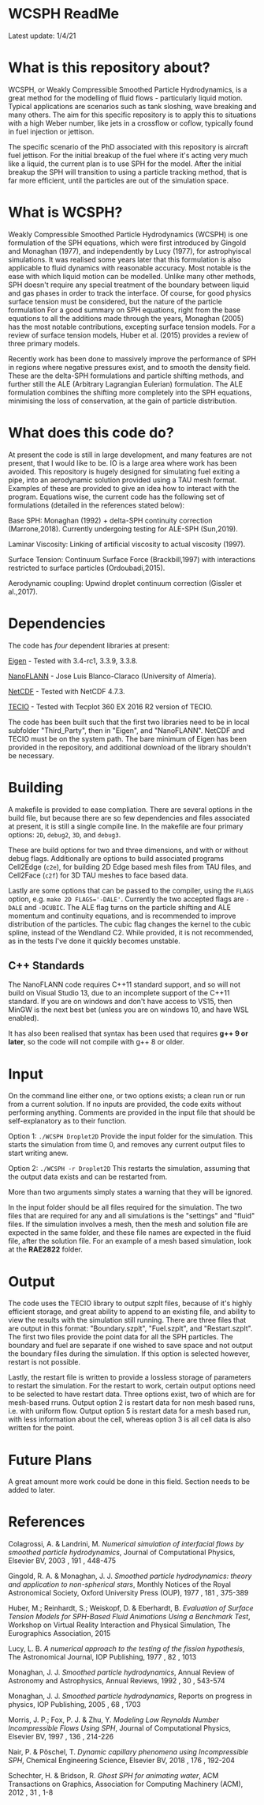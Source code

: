 # WCSPH ReadMe 
Latest update: 1/4/21


# What is this repository about?
WCSPH, or Weakly Compressible Smoothed Particle Hydrodynamics, is a great method for the modelling of fluid flows - particularly liquid motion. Typical applications are scenarios such as tank sloshing, wave breaking and many others. The aim for this specific repository is to apply this to situations with a high Weber number, like jets in a crossflow or coflow, typically found in fuel injection or jettison. 

The specific scenario of the PhD associated with this repository is aircraft fuel jettison. For the initial breakup of the fuel where it's acting very much like a liquid, the current plan is to use SPH for the model. After the initial breakup the SPH will transition to using a particle tracking method, that is far more efficient, until the particles are out of the simulation space. 

# What is WCSPH?
Weakly Compressible Smoothed Particle Hydrodynamics (WCSPH) is one formulation of the SPH equations, which were first introduced by Gingold and Monaghan (1977), and independently by Lucy (1977), for astrophyiscal simulations. It was realised some years later that this formulation is also applicable to fluid dynamics with reasonable accuracy. Most notable is the ease with which liquid motion can be modelled. Unlike many other methods, SPH doesn't require any special treatment of the boundary between liquid and gas phases in order to track the interface. Of course, for good physics surface tension must be considered, but the nature of the particle formulation For a good summary on SPH equations, right from the base equations to all the additions made through the years, Monaghan (2005) has the most notable contributions, excepting surface tension models. For a review of surface tension models, Huber et al. (2015) provides a review of three primary models. 

Recently work has been done to massively improve the performance of SPH in regions where negative pressures exist, and to smooth the density field. These are the delta-SPH formulations and particle shifting methods, and further still the ALE (Arbitrary Lagrangian Eulerian) formulation. The ALE formulation combines the shifting more completely into the SPH equations, minimising the loss of conservation, at the gain of particle distribution. 

# What does this code do?
At present the code is still in large development, and many features are not present, that I would like to be. IO is a large area where work has been avoided. This repository is hugely designed for simulating fuel exiting a pipe, into an aerodynamic solution provided using a TAU mesh format. Examples of these are provided to give an idea how to interact with the program. Equations wise, the current code has the following set of formulations (detailed in the references stated below):

Base SPH: Monaghan (1992) + delta-SPH continuity correction (Marrone,2018). Currently undergoing testing for ALE-SPH (Sun,2019).

Laminar Viscosity: Linking of artificial viscosity to actual viscosity (1997).

Surface Tension: Continuum Surface Force (Brackbill,1997) with interactions restricted to surface particles (Ordoubadi,2015).

Aerodynamic coupling: Upwind droplet continuum correction (Gissler et al.,2017).

# Dependencies 
The code has *four* dependent libraries at present:

[Eigen](http://eigen.tuxfamily.org/index.php?title=Main_Page) - Tested with 3.4-rc1, 3.3.9, 3.3.8.

[NanoFLANN](https://github.com/jlblancoc/nanoflann) - Jose Luis Blanco-Claraco (University of Almería).

[NetCDF](https://www.unidata.ucar.edu/downloads/netcdf/) - Tested with NetCDF 4.7.3. 

[TECIO](https://github.com/su2code/SU2/tree/master/externals/tecio) - Tested with Tecplot 360 EX 2016 R2 version of TECIO.

The code has been built such that the first two libraries need to be in local subfolder "Third_Party", then in  "Eigen", and "NanoFLANN". NetCDF and TECIO must be on the system path. 
The bare minimum of Eigen has been provided in the repository, and additional download of the library shouldn't be necessary. 



# Building
A makefile is provided to ease compliation. 
There are several options in the build file, but because there are so few dependencies and files associated at present, it is still a single compile line.
In the makefile are four primary options: `2D`, `debug2`, `3D`, and `debug3`. 

These are build options for two and three dimensions, and with or without debug flags. 
Additionally are options to build associated programs Cell2Edge (`c2e`), for building 2D Edge based mesh files from TAU files, and Cell2Face (`c2f`) for 3D TAU meshes to face based data. 

Lastly are some options that can be passed to the compiler, using the `FLAGS` option, e.g. `make 2D FLAGS='-DALE'`. Currently the two accepted flags are `-DALE` and `-DCUBIC`. The ALE flag turns on the particle shifting and ALE momentum and continuity equations, and is recommended to improve distribution of the particles. The cubic flag changes the kernel to the cubic spline, instead of the Wendland C2. While provided, it is not recommended, as in the tests I've done it quickly becomes unstable.

## C++ Standards
The NanoFLANN code requires C++11 standard support, and so will not build on Visual Studio 13, due to an incomplete support of the C++11 standard. If you are on windows and don't have access to VS15, then MinGW is the next best bet (unless you are on windows 10, and have WSL enabled).

It has also been realised that syntax has been used that requires **g++ 9 or later**, so the code will not compile with g++ 8 or older. 

# Input
On the command line either one, or two options exists; a clean run or run from a current solution. If no inputs are provided, the code exits without performing anything. Comments are provided in the input file that should be self-explanatory as to their function.

Option 1: `./WCSPH Droplet2D`
Provide the input folder for the simulation. This starts the simulation from time 0, and removes any current output files to start writing anew.

Option 2: `./WCSPH -r Droplet2D`
This restarts the simulation, assuming that the output data exists and can be restarted from.

More than two arguments simply states a warning that they will be ignored. 

In the input folder should be all files required for the simulation.
The two files that are required for any and all simulations is the "settings" and "fluid" files. 
If the simulation involves a mesh, then the mesh and solution file are expected in the same folder, and these file names are expected in the fluid file, after the solution file. For an example of a mesh based simulation, look at the **RAE2822** folder. 

# Output
The code uses the TECIO library to output szplt files, because of it's highly efficient storage, and great ability to append to an existing file, and ability to view the results with the simulation still running. 
There are three files that are output in this format: "Boundary.szplt", "Fuel.szplt", and "Restart.szplt". 
The first two files provide the point data for all the SPH particles. The boundary and fuel are separate if one wished to save space and not output the boundary files during the simulation.
If this option is selected however, restart is not possible. 

Lastly, the restart file is written to provide a lossless storage of parameters to restart the simulation.
For the restart to work, certain output options need to be selected to have restart data. Three options exist, two of which are for mesh-based rruns.
Output option 2 is restart data for non mesh based runs, i.e. with uniform flow. 
Output option 5 is restart data for a mesh based run, with less information about the cell, whereas option 3 is all cell data is also written for the point.

# Future Plans
A great amount more work could be done in this field. 
Section needs to be added to later.


# References 
Colagrossi, A. & Landrini, M.
*Numerical simulation of interfacial flows by smoothed particle hydrodynamics*,
Journal of Computational Physics, Elsevier BV, 2003 , 191 , 448-475

Gingold, R. A. & Monaghan, J. J.
*Smoothed particle hydrodynamics: theory and application to non-spherical stars*, 
Monthly Notices of the Royal Astronomical Society, Oxford University Press (OUP), 1977 , 181 , 375-389

Huber, M.; Reinhardt, S.; Weiskopf, D. & Eberhardt, B.
*Evaluation of Surface Tension Models for SPH-Based Fluid Animations Using a Benchmark Test*, 
Workshop on Virtual Reality Interaction and Physical Simulation, The Eurographics Association, 2015

Lucy, L. B.
*A numerical approach to the testing of the fission hypothesis*, 
The Astronomical Journal, IOP Publishing, 1977 , 82 , 1013

Monaghan, J. J.
*Smoothed particle hydrodynamics*, 
Annual Review of Astronomy and Astrophysics, Annual Reviews, 1992 , 30 , 543-574

Monaghan, J. J.
*Smoothed particle hydrodynamics*, 
Reports on progress in physics, IOP Publishing, 2005 , 68 , 1703

Morris, J. P.; Fox, P. J. & Zhu, Y.
*Modeling Low Reynolds Number Incompressible Flows Using SPH*, 
Journal of Computational Physics, Elsevier BV, 1997 , 136 , 214-226

Nair, P. & Pöschel, T.
*Dynamic capillary phenomena using Incompressible SPH*,
Chemical Engineering Science, Elsevier BV, 2018 , 176 , 192-204

Schechter, H. & Bridson, R.
*Ghost SPH for animating water*, 
ACM Transactions on Graphics, Association for Computing Machinery (ACM), 2012 , 31 , 1-8


